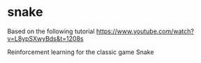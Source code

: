 # snake
Based on the following tutorial
https://www.youtube.com/watch?v=L8ypSXwyBds&t=1208s

Reinforcement learning for the classic game Snake
